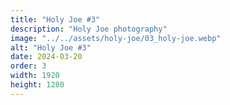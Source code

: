 ```yaml
---
title: "Holy Joe #3"
description: "Holy Joe photography"
image: "../../assets/holy-joe/03_holy-joe.webp"
alt: "Holy Joe #3"
date: 2024-03-20
order: 3
width: 1920
height: 1280
---
```

